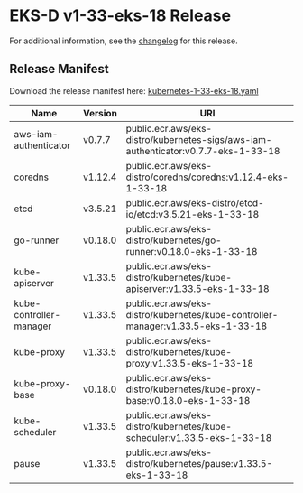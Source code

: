 # EKS-D v1-33-eks-18 Release

For additional information, see the [changelog](CHANGELOG-v1-33-eks-18.md) for this release.

## Release Manifest

Download the release manifest here: [kubernetes-1-33-eks-18.yaml](https://distro.eks.amazonaws.com/kubernetes-1-33/kubernetes-1-33-eks-18.yaml)

| Name | Version | URI |
|------|---------|-----|
| aws-iam-authenticator | v0.7.7 | public.ecr.aws/eks-distro/kubernetes-sigs/aws-iam-authenticator:v0.7.7-eks-1-33-18 |
| coredns | v1.12.4 | public.ecr.aws/eks-distro/coredns/coredns:v1.12.4-eks-1-33-18 |
| etcd | v3.5.21 | public.ecr.aws/eks-distro/etcd-io/etcd:v3.5.21-eks-1-33-18 |
| go-runner | v0.18.0 | public.ecr.aws/eks-distro/kubernetes/go-runner:v0.18.0-eks-1-33-18 |
| kube-apiserver | v1.33.5 | public.ecr.aws/eks-distro/kubernetes/kube-apiserver:v1.33.5-eks-1-33-18 |
| kube-controller-manager | v1.33.5 | public.ecr.aws/eks-distro/kubernetes/kube-controller-manager:v1.33.5-eks-1-33-18 |
| kube-proxy | v1.33.5 | public.ecr.aws/eks-distro/kubernetes/kube-proxy:v1.33.5-eks-1-33-18 |
| kube-proxy-base | v0.18.0 | public.ecr.aws/eks-distro/kubernetes/kube-proxy-base:v0.18.0-eks-1-33-18 |
| kube-scheduler | v1.33.5 | public.ecr.aws/eks-distro/kubernetes/kube-scheduler:v1.33.5-eks-1-33-18 |
| pause | v1.33.5 | public.ecr.aws/eks-distro/kubernetes/pause:v1.33.5-eks-1-33-18 |
